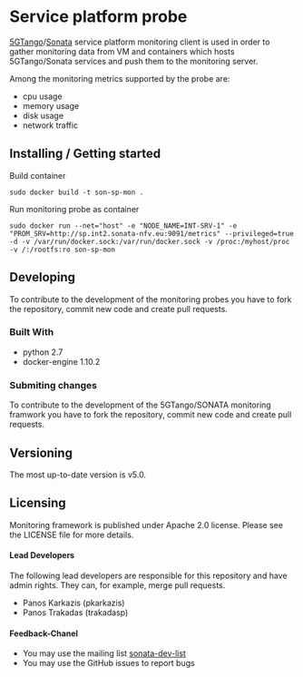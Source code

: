 # Service platform probe
[5GTango](http://5gtango.eu)/[Sonata](http://sonata-nfv.eu) service platform monitoring client is used in order to gather monitoring data from VM and containers which hosts 5GTango/Sonata services and push them to the monitoring server. 

Among the monitoring metrics supported by the probe are:
 * cpu usage
 * memory usage
 * disk usage 
 * network traffic

## Installing / Getting started

Build container
```
sudo docker build -t son-sp-mon .
```

Run monitoring probe as container
```
sudo docker run --net="host" -e "NODE_NAME=INT-SRV-1" -e "PROM_SRV=http://sp.int2.sonata-nfv.eu:9091/metrics" --privileged=true -d -v /var/run/docker.sock:/var/run/docker.sock -v /proc:/myhost/proc -v /:/rootfs:ro son-sp-mon
```

## Developing

To contribute to the development of the monitoring probes you have to fork the repository, commit new code and create pull requests.

### Built With

 * python 2.7
 * docker-engine 1.10.2


### Submiting changes

To contribute to the development of the 5GTango/SONATA monitoring framwork you have to fork the repository, commit new code and create pull requests.

## Versioning

The most up-to-date version is v5.0.

## Licensing

Monitoring framework is published under Apache 2.0 license. Please see the LICENSE file for more details.

#### Lead Developers

The following lead developers are responsible for this repository and have admin rights. They can, for example, merge pull requests.
 
 * Panos Karkazis (pkarkazis)
 * Panos Trakadas (trakadasp)

#### Feedback-Chanel

* You may use the mailing list [sonata-dev-list](mailto:sonata-dev@lists.atosresearch.eu)
* You may use the GitHub issues to report bugs
